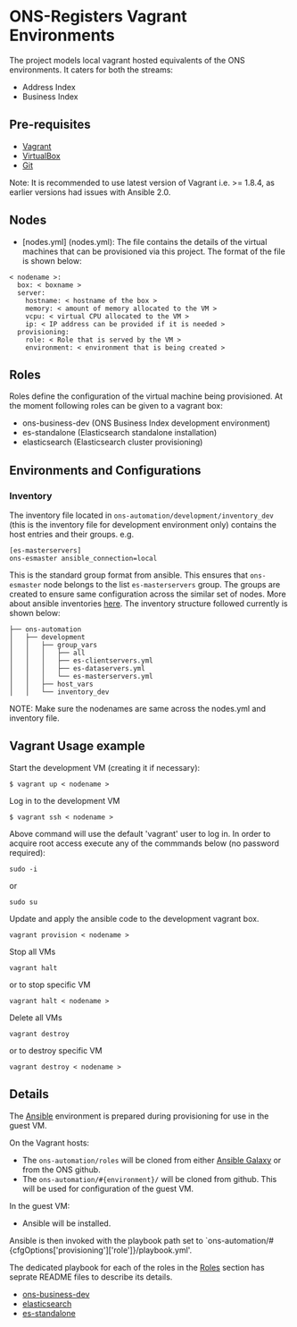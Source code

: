 # ONS-Registers Vagrant Environments

The project models local vagrant hosted equivalents of the ONS environments. It caters for both the streams:

- Address Index
- Business Index

## Pre-requisites

- [Vagrant](https://www.vagrantup.com/downloads.html)
- [VirtualBox](https://www.virtualbox.org/wiki/Downloads)
- [Git](https://git-scm.com/downloads)

Note: It is recommended to use latest version of Vagrant i.e. >= 1.8.4, as earlier versions had issues with Ansible 2.0.

## Nodes
 - [nodes.yml] (nodes.yml): The file contains the details of the virtual machines that can be provisioned via this project.
The format of the file is shown below:

```
< nodename >:
  box: < boxname >
  server:
    hostname: < hostname of the box >
    memory: < amount of memory allocated to the VM >
    vcpu: < virtual CPU allocated to the VM >
    ip: < IP address can be provided if it is needed >
  provisioning:
    role: < Role that is served by the VM >
    environment: < environment that is being created >
```

## Roles

Roles define the configuration of the virtual machine being provisioned.
At the moment following roles can be given to a vagrant box:

- ons-business-dev     (ONS Business Index development environment)
- es-standalone        (Elasticsearch standalone installation)
- elasticsearch        (Elasticsearch cluster provisioning)

## Environments and Configurations

### Inventory

The inventory file located in `ons-automation/development/inventory_dev` (this is the inventory file for development environment only) 
contains the host entries and their groups. e.g.

```
[es-masterservers]
ons-esmaster ansible_connection=local
```

This is the standard group format from ansible. This ensures that `ons-esmaster` node belongs to the list `es-masterservers` group. 
The groups are created to ensure same configuration across the similar set of nodes. More about ansible inventories [here](http://docs.ansible.com/ansible/intro_inventory.html). The inventory structure followed currently is shown below:

```
├── ons-automation
│   ├── development
│   │   ├── group_vars
│   │   │   ├── all
│   │   │   ├── es-clientservers.yml
│   │   │   ├── es-dataservers.yml
│   │   │   └── es-masterservers.yml
│   │   ├── host_vars
│   │   └── inventory_dev
```

NOTE: Make sure the nodenames are same across the nodes.yml and inventory file.

## Vagrant Usage example

Start the development VM (creating it if necessary):
```
$ vagrant up < nodename >
```

Log in to the development VM
```
$ vagrant ssh < nodename >
```

Above command will use the default 'vagrant' user to log in. In order to acquire root access execute any of the commmands below (no password required):

```
sudo -i
```
or 
```
sudo su
```

Update and apply the ansible code to the development vagrant box.
```
vagrant provision < nodename >
```

Stop all VMs
```
vagrant halt
```
or to stop specific VM
```
vagrant halt < nodename >
```

Delete all VMs
```
vagrant destroy
```
or to destroy specific VM
```
vagrant destroy < nodename >
```

## Details

The [Ansible](https://www.ansible.com/) environment is prepared during provisioning for use in the guest VM.

On the Vagrant hosts:

- The `ons-automation/roles` will be cloned from either [Ansible Galaxy](https://galaxy.ansible.com/intro) or from the ONS github.
- The `ons-automation/#{environment}/` will be cloned from github. This will be used for configuration of the guest VM.

In the guest VM:

- Ansible will be installed.

Ansible is then invoked with the playbook path set to `ons-automation/#{cfgOptions['provisioning']['role']}/playbook.yml'.

The dedicated playbook for each of the roles in the [Roles](##Roles) section has seprate README files to describe its details.

- [ons-business-dev](ons-automation/ons-business-dev)
- [elasticsearch](ons-automation/elasticsearch)
- [es-standalone](ons-automation/es-standalone)
